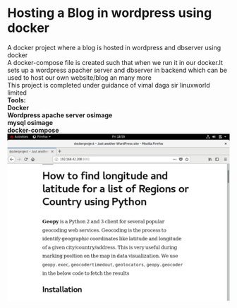 # Hosting a Blog in wordpress using docker
A docker project where a blog is hosted in wordpress and dbserver using docker<br>
A docker-compose file is created such that when we run it in our docker.It sets up a wordpress apacher server and dbserver in backend which can be used to host our own website/blog an many more<br>
This project is completed under guidance of vimal daga sir linuxworld limited<br>
<strong>Tools:</strong><br>
<b>Docker<b><br>
<b>Wordpress apache server osimage<b><br>
<b>mysql osimage<b><br>
<b>docker-compose<b><br>
 ![](https://github.com/deepakkapse/dockerproject/blob/master/outputimages/WhatsApp%20Image%202020-05-08%20at%207.07.38%20PM.jpeg) 
  
